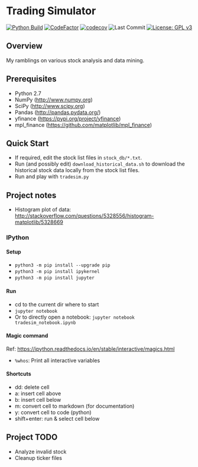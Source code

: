 # Trading Simulator
[![Python Build](https://github.com/mathieugouin/tradesim/actions/workflows/ci.yml/badge.svg)](https://github.com/mathieugouin/tradesim/actions/workflows/ci.yml)
[![CodeFactor](https://www.codefactor.io/repository/github/mathieugouin/tradesim/badge/master)](https://www.codefactor.io/repository/github/mathieugouin/tradesim/overview/master)
[![codecov](https://codecov.io/gh/mathieugouin/tradesim/branch/master/graph/badge.svg?token=4ZZ9V7NU91)](https://codecov.io/gh/mathieugouin/tradesim)
![Last Commit](https://img.shields.io/github/last-commit/mathieugouin/tradesim)
[![License: GPL v3](https://img.shields.io/badge/License-GPLv3-blue.svg)](https://www.gnu.org/licenses/gpl-3.0)

## Overview
My ramblings on various stock analysis and data mining.

## Prerequisites
* Python 2.7
* NumPy (<http://www.numpy.org>)
* SciPy (<http://www.scipy.org>)
* Pandas (<http://pandas.pydata.org/>)
* yfinance (<https://pypi.org/project/yfinance>)
* mpl_finance (<https://github.com/matplotlib/mpl_finance>)

## Quick Start
* If required, edit the stock list files in `stock_db/*.txt`.
* Run (and possibly edit) `download_historical_data.sh` to download the historical stock data locally from the stock list files.
* Run and play with `tradesim.py`

## Project notes
* Histogram plot of data: <http://stackoverflow.com/questions/5328556/histogram-matplotlib/5328669>

### IPython
#### Setup
* `python3 -m pip install --upgrade pip`
* `python3 -m pip install ipykernel`
* `python3 -m pip install jupyter`

#### Run
* cd to the current dir where to start
* `jupyter notebook`
* Or to directly open a notebook: `jupyter notebook tradesim_notebook.ipynb`

#### Magic command
Ref: https://ipython.readthedocs.io/en/stable/interactive/magics.html
* `%whos`: Print all interactive variables

#### Shortcuts
* dd: delete cell
* a: insert cell above
* b: insert cell below
* m: convert cell to markdown (for documentation)
* y: convert cell to code (python)
* shift+enter: run & select cell below

## Project TODO
* Analyze invalid stock
* Cleanup ticker files
